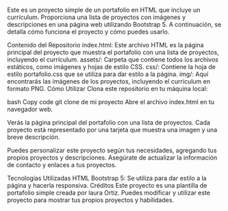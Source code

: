 Este es un proyecto simple de un portafolio en HTML que incluye un currículum. Proporciona una lista de proyectos con imágenes y descripciones en una página web utilizando Bootstrap 5. A continuación, se detalla cómo funciona el proyecto y cómo puedes usarlo.

Contenido del Repositorio
index.html: Este archivo HTML es la página principal del proyecto que muestra el portafolio con una lista de proyectos, incluyendo el currículum.
assets/: Carpeta que contiene todos los archivos estáticos, como imágenes y hojas de estilo CSS.
css/: Contiene la hoja de estilo portafolio.css que se utiliza para dar estilo a la página.
img/: Aquí encontrarás las imágenes de los proyectos, incluyendo el currículum en formato PNG.
Cómo Utilizar
Clona este repositorio en tu máquina local:

bash
Copy code
git clone de mi proyecto
Abre el archivo index.html en tu navegador web.

Verás la página principal del portafolio con una lista de proyectos. Cada proyecto está representado por una tarjeta que muestra una imagen y una breve descripción.

Puedes personalizar este proyecto según tus necesidades, agregando tus propios proyectos y descripciones. Asegúrate de actualizar la información de contacto y enlaces a tus proyectos.

Tecnologías Utilizadas
HTML
Bootstrap 5: Se utiliza para dar estilo a la página y hacerla responsiva.
Créditos
Este proyecto es una plantilla de portafolio simple creada por laura Ortiz. Puedes modificar y utilizar este proyecto para mostrar tus propios proyectos y habilidades.
